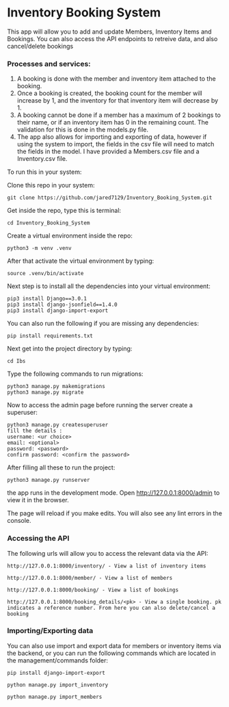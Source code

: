 # Inventory Booking System 

This app will allow you to add and update Members, Inventory Items and Bookings. You can also access the API endpoints to retreive data, and also cancel/delete bookings

### Processes and services:
 1. A booking is done with the member and inventory item attached to the booking.
 2. Once a booking is created, the booking count for the member will increase by 1, and the inventory for that inventory item will decrease by 1.
 3. A booking cannot be done if a member has a maximum of 2 bookings to their name, or if an inventory item has 0 in the remaining count. The validation for this is done in the models.py file.
 4. The app also allows for importing and exporting of data, however if using the system to import, the fields in the csv file will need to match the fields in the model. I have provided a Members.csv file and a Inventory.csv file.
 
 To run this in your system:
 
 Clone this repo in your system:
 ```
 git clone https://github.com/jared7129/Inventory_Booking_System.git
 ```
 Get inside the repo, type this is terminal:
 ```
 cd Inventory_Booking_System
 ```
 Create a virtual environment inside the repo:
 ```
 python3 -m venv .venv
 ```
 After that activate the virtual environment by typing:
 ```
 source .venv/bin/activate
 ```
 Next step is to install all the dependencies into your virtual environment:
 ```
pip3 install Django==3.0.1
pip3 install django-jsonfield==1.4.0
pip3 install django-import-export
 ```
You can also run the following if you are missing any dependencies:
 ```
pip install requirements.txt
 ```

 Next get into the project directory by typing:
 ```
 cd Ibs
 ```
 Type the following commands to run migrations:
 ```
 python3 manage.py makemigrations
 python3 manage.py migrate
 ```
 Now to access the admin page before running the server create a superuser:
 ```
 python3 manage.py createsuperuser
 fill the details :
 username: <ur choice>
 email: <optional>
 password: <password>
 confirm password: <confirm the password>
 ```
 After filling all these to run the project:
 ```
 python3 manage.py runserver
 ```
the app runs in the development mode.
Open http://127.0.0.1:8000/admin to view it in the browser.

The page will reload if you make edits.
You will also see any lint errors in the console.

### Accessing the API
The following urls will allow you to access the relevant data via the API:

 ```
 http://127.0.0.1:8000/inventory/ - View a list of inventory items
 ```

 ```
 http://127.0.0.1:8000/member/ - View a list of members
 ```

  ```
 http://127.0.0.1:8000/booking/ - View a list of bookings
 ```

  ```
 http://127.0.0.1:8000/booking_details/<pk> - View a single booking. pk indicates a reference number. From here you can also delete/cancel a booking
 ```

 ### Importing/Exporting data

 You can also use import and export data for members or inventory items via the backend, or you can run the following commands which are located in the management/commands folder:

```
pip install django-import-export
```

```
python manage.py import_inventory
 ```

```
python manage.py import_members
 ```







 
 

